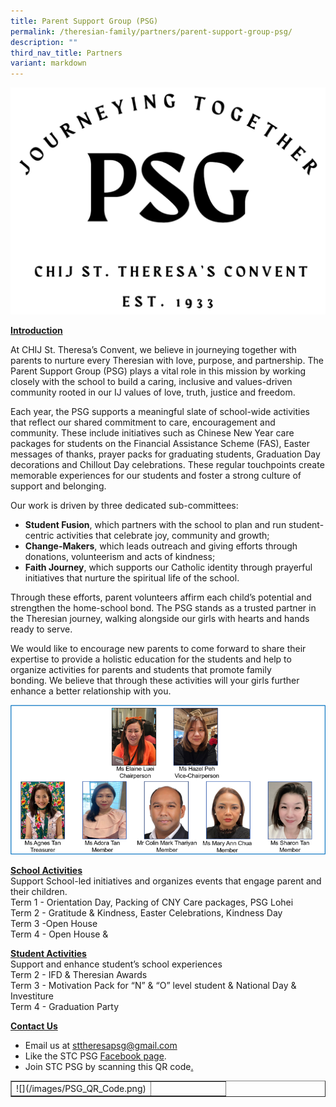 ```yaml
---
title: Parent Support Group (PSG)
permalink: /theresian-family/partners/parent-support-group-psg/
description: ""
third_nav_title: Partners
variant: markdown
---
```

![](/images/PSG_LOGO.png)<p><strong><u>Introduction</u></strong></p>
<p>       
At CHIJ St. Theresa’s Convent, we believe in journeying together with parents to nurture every Theresian with love, purpose, and partnership. The Parent Support Group (PSG) plays a vital role in this mission by working closely with the school to build a caring, inclusive and values-driven community rooted in our IJ values of love, truth, justice and freedom.

Each year, the PSG supports a meaningful slate of school-wide activities that reflect our shared commitment to care, encouragement and community. These include initiatives such as Chinese New Year care packages for students on the Financial Assistance Scheme (FAS), Easter messages of thanks, prayer packs for graduating students, Graduation Day decorations and Chillout Day celebrations. These regular touchpoints create memorable experiences for our students and foster a strong culture of support and belonging.

Our work is driven by three dedicated sub-committees:

*   **Student Fusion**, which partners with the school to plan and run student-centric activities that celebrate joy, community and growth;
*   **Change-Makers**, which leads outreach and giving efforts through donations, volunteerism and acts of kindness;
*   **Faith Journey**, which supports our Catholic identity through prayerful initiatives that nurture the spiritual life of the school.

Through these efforts, parent volunteers affirm each child’s potential and strengthen the home-school bond. The PSG stands as a trusted partner in the Theresian journey, walking alongside our girls with hearts and hands ready to serve.

We would like to encourage new parents to come forward to share their expertise to provide a holistic education for the students and help to organize activities for parents and students that promote family bonding.&nbsp;We believe that through these activities will your girls further enhance a better relationship with you.</p>
![](/images/PSG_EXCO.png)
<p><strong><u>School Activities<br></u></strong>Support School-led initiatives and organizes events that engage parent and their children.<br>Term 1 - Orientation Day, Packing of CNY Care packages, PSG Lohei<br>Term 2 - Gratitude &amp; Kindness, Easter Celebrations, Kindness Day<br>Term 3 -Open House<br>Term 4 - Open House &amp;</p>
<p><strong><u>Student Activities<br></u></strong>Support and enhance student’s school experiences<br>Term 2 - IFD &amp; Theresian Awards<br>Term 3 - Motivation Pack for “N” &amp; “O” level student &amp; National Day &amp; Investiture<br>Term 4 -          Graduation Party</p>
<p><strong><u>Contact Us</u></strong></p>
<ul>
<li>Email us at <a href="mailto:sttheresapsg@gmail.com">sttheresapsg@gmail.com</a></li>
<li>Like the STC PSG <a href="https://www.facebook.com/psgstc/">Facebook page</a>.</li>
<li>Join STC PSG by scanning this QR code<u>.</u></li>
</ul>
<table style="border-collapse: collapse; width: 100%;" border="1">
<tbody>
<tr>
<td style="width: 65%;">![](/images/PSG_QR_Code.png)</td>
<td style="width: 35%;">&nbsp;</td>
</tr>
</tbody>
</table>